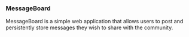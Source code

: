 ### MessageBoard
MessageBoard is a simple web application that allows users to post and persistently store messages they wish to share with the community.
